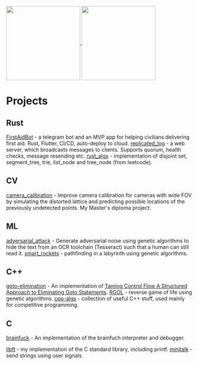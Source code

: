 <a href="https://github.com/anuraghazra/github-readme-stats">
  <img height=200 align="center" src="https://github-readme-stats.vercel.app/api?username=anstadnik" />
</a>
<a href="https://github.com/anuraghazra/convoychat">
  <!-- <img height=200 align="center" src="https://github-readme-stats.vercel.app/api/top-langs?username=anstadnik&layout=compact&langs_count=10&card_width=320&size_weight=0&count_weight=1" /> -->
  <img height=200 align="center" src="https://github-readme-stats.vercel.app/api/top-langs?username=anstadnik&layout=compact&langs_count=10&card_width=320&hide=Jupyter%20Notebook,Matlab" />
</a>

# Projects
## Rust
[FirstAidBot](https://github.com/anstadnik/FirstAidBot/) - a telegram bot and an MVP app for helping civilians delivering
first aid. Rust, Flutter, CI/CD, auto-deploy to cloud.
[replicated_log](https://github.com/anstadnik/replicated_log) - a web server, which broadcasts messages to clients. Supports
quorum, health checks, message resending etc.
[rust_algs](https://github.com/anstadnik/rust_algs) - implementation of disjoint set, segment_tree, trie, list_node and
tree_node (from leetcode).

## CV
[camera_calibration](https://github.com/anstadnik/camera_calibration) - Improve camera calibration for cameras with wide FOV by
simulating the distorted lattice and predicting possible locations of the
previously undetected points. My Master's diploma project.

## ML
[adversarial_attack](https://github.com/anstadnik/adversarial_attack) - Generate adversarial noise using genetic algorithms to hide the text from an OCR toolchain (Tesseract) such that a human can still read it.
[smart_rockets](https://github.com/anstadnik/smart_rockets) - pathfinding in a labyrinth using genetic algorithms.

## C++
[goto-elimination](https://github.com/anstadnik/goto-elimination) - An implementation of [Taming Control Flow A Structured Approach to Eliminating Goto Statements](https://www.researchgate.net/publication/2609386_Taming_Control_Flow_A_Structured_Approach_to_Eliminating_Goto_Statements).
[RGOL](https://github.com/anstadnik/RGOL) - reverse game of life using genetic algorithms.
[cpp-algs](https://github.com/anstadnik/cpp_algs) - collection of useful C++
stuff, used mainly for competitive programming.

## C
[brainfuck](https://github.com/anstadnik/brainfuck) - An implementation of the brainfuch interpreter and debugger.
<!-- [fdf](https://github.com/anstadnik/fdf) - TODO -->
<!-- [filler](https://github.com/anstadnik/filler) - TODO -->
<!-- [fillit](https://github.com/anstadnik/fillit) - TODO -->
<!-- [ft_printf](https://github.com/anstadnik/ft_printf) - my implementation of printf. Supports TODO -->
<!-- [get_next_line](https://github.com/anstadnik/get_next_line) - read lines from file. Doesn't jump, manages internal linked list -->
<!-- state. -->
<!-- [lem-in](https://github.com/anstadnik/lem-in) - TODO -->
[libft](https://github.com/anstadnik/libft) - my implementation of the C standard library, including printf.
[minitalk](https://github.com/anstadnik/minitalk) - send strings using user signals

<!-- # IDK -->
<!-- n-puzzle TODO -->
